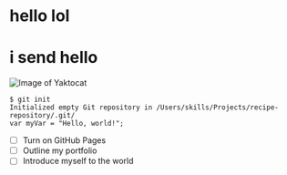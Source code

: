 # hello lol
# i send hello    
![Image of Yaktocat](https://octodex.github.com/images/yaktocat.png) 

```
$ git init
Initialized empty Git repository in /Users/skills/Projects/recipe-repository/.git/
var myVar = "Hello, world!";
```
- [ ] Turn on GitHub Pages
- [ ] Outline my portfolio
- [ ] Introduce myself to the world
